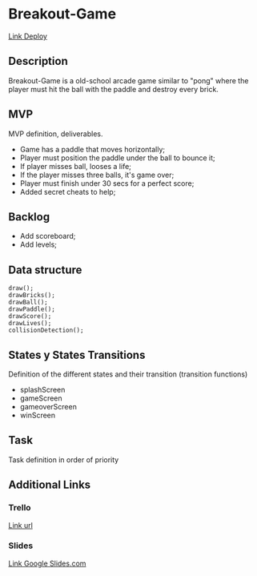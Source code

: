 # Breakout-Game
[Link Deploy](https://makariuz.github.io/Breakout-Game/)


## Description

Breakout-Game is a old-school arcade game similar to "pong" where the player must hit the ball with the paddle and destroy every
brick.

## MVP
MVP definition, deliverables.

- Game has a paddle that moves horizontally; 
- Player must position the paddle under the ball to bounce it;
- If player misses ball, looses a life;
- If the player misses three balls, it's game over;
- Player must finish under 30 secs for a perfect score;
- Added secret cheats to help;

## Backlog

- Add scoreboard;
- Add levels;


## Data structure

    draw();
    drawBricks();
    drawBall();
    drawPaddle();
    drawScore();
    drawLives();
    collisionDetection();

## States y States Transitions
Definition of the different states and their transition (transition functions)

- splashScreen
- gameScreen
- gameoverScreen
- winScreen


## Task
Task definition in order of priority


## Additional Links


### Trello
[Link url](https://trello.com/invite/b/dZDyvqUb/ee900d06f2b53354aefda2808eb9410a/breakout-game)


### Slides
[Link Google Slides.com](https://docs.google.com/presentation/d/1G8Kn6JvZV2lbAYu5_hKG-J9dY6-hHrl_DDWPTYB1bvY/edit?usp=sharing)
